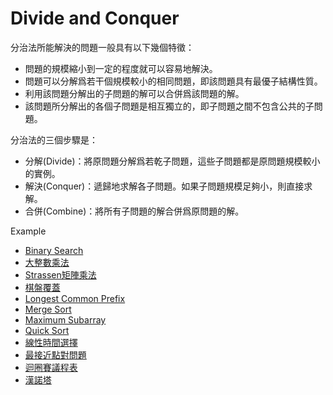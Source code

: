 # Divide and Conquer

分治法所能解決的問題一般具有以下幾個特徵：
<ul>
    <li>問題的規模縮小到一定的程度就可以容易地解決。</li>
    <li>問題可以分解爲若干個規模較小的相同問題，即該問題具有最優子結構性質。</li>
    <li>利用該問題分解出的子問題的解可以合併爲該問題的解。</li>
    <li>該問題所分解出的各個子問題是相互獨立的，即子問題之間不包含公共的子問題。</li>
</ul>


分治法的三個步驟是：
<ul>
    <li>分解(Divide)：將原問題分解爲若乾子問題，這些子問題都是原問題規模較小的實例。</li>
    <li>解決(Conquer)：遞歸地求解各子問題。如果子問題規模足夠小，則直接求解。</li>
    <li>合併(Combine)：將所有子問題的解合併爲原問題的解。</li>
</ul>

Example
<ul>
    <li><a href = "https://github.com/Eddie02582/Algorithm/blob/master/Sort/Bubble%20Sort/README.md">Binary Search</a></li>
    <li><a href = "">大整數乘法</a></li>
    <li><a href = "">Strassen矩陣乘法</a></li>
    <li><a href = "">棋盤覆蓋</a></li>
    <li><a href = "https://github.com/Eddie02582/Algorithm/blob/master/Algorithm/Divide/Longest%20Common%20Prefix/README.md">Longest Common Prefix</a></li>  
    <li><a href = "https://github.com/Eddie02582/Algorithm/tree/master/Sort/Merge%20Sort">Merge Sort</a></li>
    <li><a href = "https://github.com/Eddie02582/Algorithm/tree/master/Algorithm/Divide/Maximum%20Subarray">Maximum Subarray</a></li>
    <li><a href = "https://github.com/Eddie02582/Algorithm/tree/master/Sort/Quick%20Sort">Quick Sort</a></li>
    <li><a href = "">線性時間選擇</a></li>
    <li><a href = "">最接近點對問題</a></li>
    <li><a href = "">迴圈賽議程表</a></li> 
    <li><a href = "">漢諾塔</a></li>      
</ul>    


        
  
